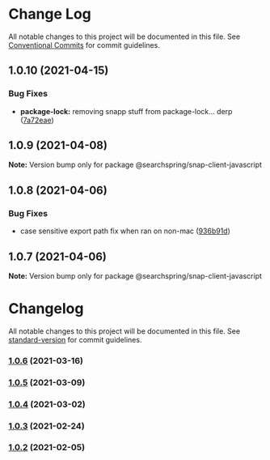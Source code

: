 # Change Log

All notable changes to this project will be documented in this file.
See [Conventional Commits](https://conventionalcommits.org) for commit guidelines.

## 1.0.10 (2021-04-15)


### Bug Fixes

* **package-lock:** removing snapp stuff from package-lock... derp ([7a72eae](https://github.com/searchspring/snap/commit/7a72eae82a59e366aec813a7d374508be2165559))





## 1.0.9 (2021-04-08)

**Note:** Version bump only for package @searchspring/snap-client-javascript





## 1.0.8 (2021-04-06)


### Bug Fixes

* case sensitive export path fix when ran on non-mac ([936b91d](https://github.com/searchspring/snap/commit/936b91d2e2c8f8ab872b98b0a52e1788bf52a3e0))





## 1.0.7 (2021-04-06)

**Note:** Version bump only for package @searchspring/snap-client-javascript





# Changelog

All notable changes to this project will be documented in this file. See [standard-version](https://github.com/conventional-changelog/standard-version) for commit guidelines.

### [1.0.6](https://github.com/searchspring/snap-client-javascript/compare/v1.0.5...v1.0.6) (2021-03-16)

### [1.0.5](https://github.com/searchspring/snap-client-javascript/compare/v1.0.4...v1.0.5) (2021-03-09)

### [1.0.4](https://github.com/searchspring/snap-client-javascript/compare/v1.0.3...v1.0.4) (2021-03-02)

### [1.0.3](https://github.com/searchspring/snap-client-javascript/compare/v1.0.2...v1.0.3) (2021-02-24)

### [1.0.2](https://github.com/searchspring/snap-client-javascript/compare/v1.0.1...v1.0.2) (2021-02-05)
